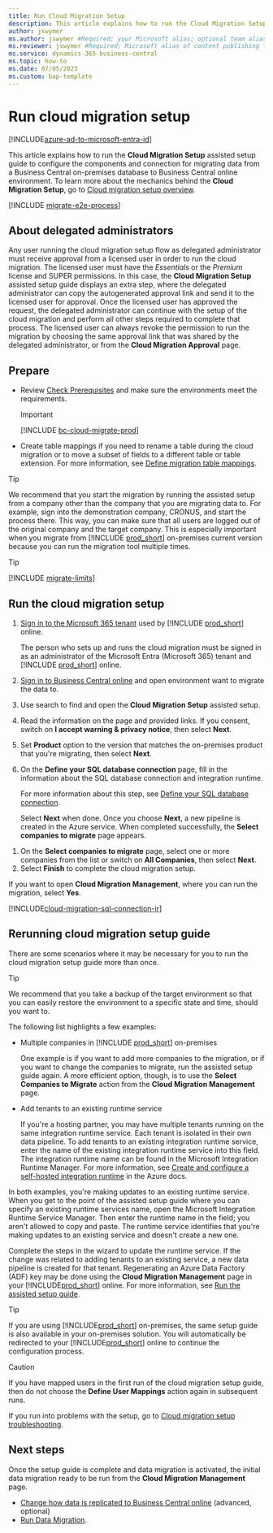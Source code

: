 ```yaml
---
title: Run Cloud Migration Setup
description: This article explains how to run the Cloud Migration Setup assisted setup guide to configure the components and connection for migrating data from a Business Central on-premises database to Business Central online environment.
author: jswymer
ms.author: jswymer #Required; your Microsoft alias; optional team alias.
ms.reviewer: jswymer #Required; Microsoft alias of content publishing team member.
ms.service: dynamics-365-business-central
ms.topic: how-to 
ms.date: 07/05/2023
ms.custom: bap-template
---
```

# Run cloud migration setup

[!INCLUDE[azure-ad-to-microsoft-entra-id](~/../shared-content/shared/azure-ad-to-microsoft-entra-id.md)]

This article explains how to run the **Cloud Migration Setup** assisted setup guide to configure the components and connection for migrating data from a Business Central on-premises database to Business Central online environment. To learn more about the mechanics behind the **Cloud Migration Setup**, go to [Cloud migration setup overview](migration-setup-overview.md).

[!INCLUDE [migrate-e2e-process](../developer/includes/migrate-e2e-process.md)]

<!-- To migrate data, in the target company in [!INCLUDE[prod_short](../developer/includes/prod_short.md)] online, run the **Cloud Migration Setup** assisted setup guide.  


> [!IMPORTANT]
> You must be signed in as an administrator of the Microsoft 365 tenant as well as [!INCLUDE [prod_short](../includes/prod_short.md)] online.  -->

## About delegated administrators

Any user running the cloud migration setup flow as delegated administrator must receive approval from a licensed user in order to run the cloud migration. The licensed user must have the *Essentials* or the *Premium* license and SUPER permissions. In this case, the **Cloud Migration Setup** assisted setup guide displays an extra step, where the delegated administrator can copy the autogenerated approval link and send it to the licensed user for approval. Once the licensed user has approved the request, the delegated administrator can continue with the setup of the cloud migration and perform all other steps required to complete that process. The licensed user can always revoke the permission to run the migration by choosing the same approval link that was shared by the delegated administrator, or from the **Cloud Migration Approval** page.  

<!--

Once the setup guide is complete and data migration is activated, the initial data migration ready to be run from the **Cloud Migration Management** page whenever you want. Go to [Manage the Migration](#manage-the-migration).-->

## Prepare

- Review [Check Prerequisites](cloud-migration-prerequisites.md) and make sure the environments meet the requirements.

   > [!IMPORTANT]
   > [!INCLUDE [bc-cloud-migrate-prod](../includes/bc-cloud-migrate-prod.md)]

- Create table mappings if you need to rename a table during the cloud migration or to move a subset of fields to a different table or table extension. For more information, see [Define migration table mappings](migration-table-mapping.md).
<!-- - Get the SQL connection string for the Business Central on-premises database. For more information, go to [SQL connection string](#define-your-sql-database-connection).-->

> [!TIP]
> We recommend that you start the migration by running the assisted setup from a company other than the company that you are migrating data to. For example, sign into the demonstration company, CRONUS, and start the process there. This way, you can make sure that all users are logged out of the original company and the target company. This is especially important when you migrate from [!INCLUDE [prod_short](../includes/prod_short.md)] on-premises current version because you can run the migration tool multiple times.

> [!TIP]
> [!INCLUDE [migrate-limits](../developer/includes/migrate-limits.md)]

## Run the cloud migration setup

<!--Does it matter what machine you run the setup, repl, from? If this is the first time running cloud setup should you run it on the machine where SQL db is so IR install?-->

1. [Sign in to the Microsoft 365 tenant](https://admin.microsoft.com) used by [!INCLUDE [prod_short](../includes/prod_short.md)] online.

   The person who sets up and runs the cloud migration must be signed in as an administrator of the Microsoft Entra (Microsoft 365) tenant and [!INCLUDE [prod_short](../includes/prod_short.md)] online.
1. [Sign in to Business Central online](https://businesscentral.dynamics.com) and open environment want to migrate the data to.
1. Use search to find and open the **Cloud Migration Setup** assisted setup.
1. Read the information on the page and provided links. If you consent, switch on **I accept warning & privacy notice**, then select **Next**.
1. Set **Product** option to the version that matches the on-premises product that you're migrating, then select **Next**.
1. On the **Define your SQL database connection** page, fill in the information about the SQL database connection and integration runtime.

   For more information about this step, see [Define your SQL database connection](#define-sql-database-connection-and-integration-runtime).

   Select **Next** when done. Once you choose **Next**, a new pipeline is created in the Azure service. When completed successfully, the **Select companies to migrate** page appears.


 <!--For example, Server=jswymer-vm-2\bcdemo;Database="Demo Database BC (21-0)";User Id=bclogin2;Password=1234;-->

   <!--1. Do one of the following tasks:

   - If you already have a Microsoft integration runtime service instance, you can use the instance by entering its name in the **Integration Runtime Name** box. Then select **Next** and go to step 9. 
   - If you don't already have an integration runtime, leave **Integration Runtime Name** blank, select **Next**, then go to the next step.-->

<!--
8. Select **Download the Self-hosted Integration Runtime**, the do these steps to install the integration runtime:
    1. On the Download Center page that opens, select **Download** > **IntegrationRuntime_<latestversion>.msi** > **Next**. The file is downloaded to your computer.
    2. Select **Open** file to start the installation. When completed, the **Register Integration Runtime (Self-Hosted)** page opens.
    3. Go back to the **Cloud Migration Setup** page copy the **Authentication key**.
    4. Go back to the **Register Integration Runtime (Self-Hosted)** page and paste the key value in authentication key box, then select **Finish**. 
    5. Go back to **Cloud Migration Setup** and select **Next**.-->

1. On the **Select companies to migrate** page, select one or more companies from the list or switch on **All Companies**, then select **Next**.
1. Select **Finish** to complete the cloud migration setup.

  If you want to open **Cloud Migration Management**, where you can run the migration, select **Yes**.

<a name="sql"></a>

[!INCLUDE[cloud-migration-sql-connection-ir](../developer/includes/cloud-migration-sql-connection-ir.md)]

## Rerunning cloud migration setup guide

There are some scenarios where it may be necessary for you to run the cloud migration setup guide more than once.  

> [!TIP]
> We recommend that you take a backup of the target environment so that you can easily restore the environment to a specific state and time, should you want to.

The following list highlights a few examples:

- Multiple companies in [!INCLUDE [prod_short](../includes/prod_short.md)] on-premises

  One example is if you want to add more companies to the migration, or if you want to change the companies to migrate, run the assisted setup guide again. A more efficient option, though, is to use the **Select Companies to Migrate** action from the **Cloud Migration Management** page.  

- Add tenants to an existing runtime service  

  If you're a hosting partner, you may have multiple tenants running on the same integration runtime service. Each tenant is isolated in their own data pipeline. To add tenants to an existing integration runtime service, enter the name of the existing integration runtime service into this field. The integration runtime name can be found in the Microsoft Integration Runtime Manager. For more information, see [Create and configure a self-hosted integration runtime](/azure/data-factory/create-self-hosted-integration-runtime) in the Azure docs.

In both examples, you're making updates to an existing runtime service. When you get to the point of the assisted setup guide where you can specify an existing runtime services name, open the Microsoft Integration Runtime Service Manager. Then enter the runtime name in the field; you aren't allowed to copy and paste. The runtime service identifies that you're making updates to an existing service and doesn't create a new one.  

Complete the steps in the wizard to update the runtime service. If the change was related to adding tenants to an existing service, a new data pipeline is created for that tenant. Regenerating an Azure Data Factory (ADF) key may be done using the **Cloud Migration Management** page in your [!INCLUDE[prod_short](../developer/includes/prod_short.md)] online. For more information, see [Run the assisted setup guide](migration-setup.md#rerunning-cloud-migration-setup-guide).  

> [!TIP]
> If you are using [!INCLUDE[prod_short](../developer/includes/prod_short.md)] on-premises, the same setup guide is also available in your on-premises solution. You will automatically be redirected to your [!INCLUDE[prod_short](../developer/includes/prod_short.md)] online to continue the configuration process.

> [!CAUTION]
> If you have mapped users in the first run of the cloud migration setup guide, then do not choose the **Define User Mappings** action again in subsequent runs.


If you run into problems with the setup, go to [Cloud migration setup troubleshooting](migration-setup-troubleshooting.md).


## Next steps

Once the setup guide is complete and data migration is activated, the initial data migration ready to be run from the **Cloud Migration Management** page.

- [Change how data is replicated to Business Central online](cloud-migration-change-replication.md) (advanced, optional)
- [Run Data Migration](migration-data-replication.md).

